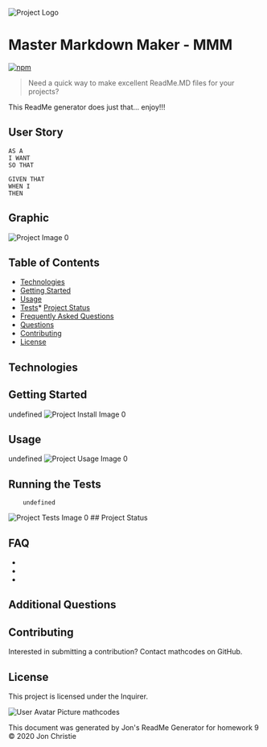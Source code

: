 ![Project Logo](https://github.com/mathcodes/ReadMe-Generator/blob/master/assets/JCbanner-01.png?raw=true)
# Master Markdown Maker - MMM
[![npm](https://badge.fury.io/js/inquirer.svg)](http://badge.fury.io/js/inquirer)

> Need a quick way to make excellent ReadMe.MD files for your projects?

This ReadMe generator does just that... enjoy!!!

## User Story

```
AS A 
I WANT 
SO THAT 
```

```
GIVEN THAT 
WHEN I 
THEN 
```

## Graphic
![Project Image 0](https://raw.githubusercontent.com/mathcodes/ReadMe-Generator/master/assets/JCbanner-01.png)

## Table of Contents
* [Technologies](#Technologies)
* [Getting Started](#Getting)
* [Usage](#Usage)
* [Tests](#Running)* [Project Status](#Project)
* [Frequently Asked Questions](#FAQ)
* [Questions](#Additional)
* [Contributing](#Contributing)
* [License](#License)
## Technologies


## Getting Started
undefined
![Project Install Image 0](https://github.com/mathcodes/ReadMe-Generator/blob/master/assets/jsScreenshot.jpg?raw=true)

## Usage
undefined
![Project Usage Image 0](https://raw.githubusercontent.com/mathcodes/ReadMe-Generator/master/assets/jsScreenshot.jpg)

## Running the Tests
        undefined
![Project Tests Image 0](https://raw.githubusercontent.com/mathcodes/ReadMe-Generator/master/assets/jsScreenshot.jpg)
        ## Project Status


## FAQ
- 
- 
- 

## Additional Questions


## Contributing
Interested in submitting a contribution? Contact mathcodes on GitHub.
## License
This project is licensed under the Inquirer.


![User Avatar Picture](https://avatars0.githubusercontent.com/u/17928947?v=4)  mathcodes

This document was generated by Jon's ReadMe Generator for homework 9 
© 2020 Jon Christie
